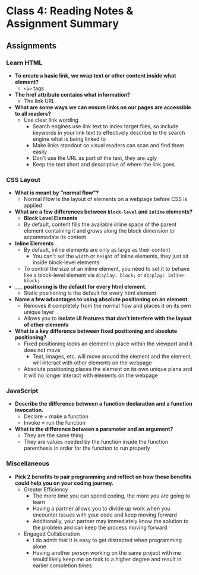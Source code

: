 # Class 4: Reading Notes & Assignment Summary

## Assignments

### Learn HTML

* **To create a basic link, we wrap text or other content inside what element?**
  * `<a>` tags
* **The href attribute contains what information?**
  * The link URL
* **What are some ways we can ensure links on our pages are accessible to all readers?**
  * Use clear link wording
    * Search engines use link text to index target files, so include keywords in your link text to effectively describe to the search engine what is being linked to
    * Make links standout so visual readers can scan and find them easily
    * Don't use the URL as part of the text, they are ugly
    * Keep the text short and descriptive of where the link goes

### CSS Layout

* **What is meant by “normal flow”?**
  * Normal Flow is the layout of elements on a webpage before CSS is applied
* **What are a few differences between `block-level` and `inline` elements?**
  * **Block Level Elements**
  * By default, content fills the available inline space of the parent element containing it and grows along the block dimension to accommodate its content
* **Inline Elements**
  * By default, inline elements are only as large as their content
    * You can't set the `width` or `height` of inline elements, they just sit inside block-level elements
  * To control the size of an inline element, you need to set it to behave like a block-level element via `display: block;` or `display: inline-block;`
* **___ positioning is the default for every html element.**
  * Static positioning is the default for every html element
* **Name a few advantages to using absolute positioning on an element.**
  * Removes it completely from the normal flow and places it on its own unique layer
  * Allows you to **isolate UI features that don't interfere with the layout of other elements**
* **What is a key difference between fixed positioning and absolute positioning?**
  * Fixed positioning locks an element in place within the viewport and it does not move
    * Text, images, etc. will move around the element and the element will interact with other elements on the webpage
  * Absolute positioning places the element on its own unique plane and it will no longer interact with elements on the webpage

### JavaScript

* **Describe the difference between a function declaration and a function invocation.**
  * Declare = make a function
  * Invoke = run the function
* **What is the difference between a parameter and an argument?**
  * They are the same thing
  * They are values needed by the function inside the function parenthesis in order for the function to run properly

### Miscellaneous

* **Pick 2 benefits to pair programming and reflect on how these benefits could help you on your coding journey.**
  * Greater Efficiency
    * The more time you can spend coding, the more you are going to learn
    * Having a partner allows you to divide up work when you encounter issues with your code and keep moving forward
    * Additionally, your partner may immediately know the solution to the problem and can keep the process moving forward
  * Engaged Collaboration
    * I do admit that it is easy to get distracted when programming alone
    * Having another person working on the same project with me would likely keep me on task to a higher degree and result in earlier completion times
